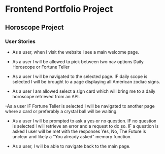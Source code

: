 # Frontend Portfolio Project 

## Horoscope Project 

### User Stories

- As a user, when I visit the website I see a main welcome page. 

- As a user I will be allowed to pick between two nav options Daily Horoscope or Fortune Teller

- As a user I will be navigated to the selected page. IF daily scope is selected I will be brought to a page displaying all American zodiac signs. 

- As a user I am allowed select a sign card which will bring me to a daily horoscope retrieved from an API.

-As a user IF Fortune Teller is selected I will be navigated to another page where a card or preferably a crystal ball will be waiting. 

- As a user I will be prompted to ask a yes or no question. IF no question is selected I will retrieve an error and a request to do so. IF a question is asked I user will be met with the responses Yes, No, The Future is unclear and likely a "You already asked" memory function. 

- As a user, I will be able to navigate back to the main page. 


